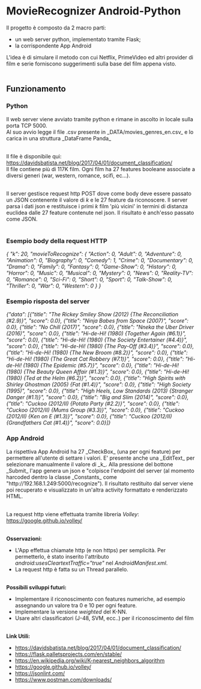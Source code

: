 # MovieRecognizer Android-Python
Il progetto è composto da 2 macro parti:
 - un web server python, implementato tramite Flask;
 - la corrispondente App Android
 
L'idea è di simulare il metodo con cui Netflix, PrimeVideo ed altri provider di film e serie forniscono suggerimenti sulla base del film appena visto.<br/><br/>

<h2>Funzionamento</h2>
<h3>Python</h3>
Il web server viene avviato tramite python e rimane in ascolto in locale sulla porta TCP 5000.<br/>
Al suo avvio legge il file .csv presente in _DATA/movies_genres_en.csv_ e lo carica in una struttura _DataFrame Panda_<br/><br/>

Il file è disponibile qui: https://davidsbatista.net/blog/2017/04/01/document_classification/<br/>
Il file contiene più di 117K film. Ogni film ha 27 features booleane associate a diversi generi (war, western, romance, scifi, ec...).<br/><br/>


Il server gestisce request http POST dove come body deve essere passato un JSON contenente il valore di _k_ e le 27 feature da riconoscere.
Il server parsa i dati json e restituisce i primi _k_ film 'più vicini' in termini di distanza euclidea dalle 27 feature contenute nel json. Il risultato è anch'esso passato come JSON.<br/><br/>

<h3>Esempio body della request HTTP</h3>
<i>{
    "k": 20,
    "movieToRecognize": {
        "Action": 0,
        "Adult": 0,
        "Adventure": 0,
        "Animation": 0,
        "Biography": 0,
        "Comedy": 1,
        "Crime": 0,
        "Documentary": 0,
        "Drama": 0,
        "Family": 0,
        "Fantasy": 0,
        "Game-Show": 0,
        "History": 0,
        "Horror": 0,
        "Music": 0,
        "Musical": 0,
        "Mystery": 0,
        "News": 0,
        "Reality-TV": 0,
        "Romance": 0,
        "Sci-Fi": 0,
        "Short": 0,
        "Sport": 0,
        "Talk-Show": 0,
        "Thriller": 0,
        "War": 0,
        "Western": 0
    }
}</i>

<h3>Esempio risposta del server</h3>
<i>{"data": [{"title": "The Rickey Smiley Show (2012) {The Reconciliation (#2.9)}", "score": 0.0}, {"title": "Ninja Babes
from Space (2007)", "score": 0.0}, {"title": "No Chill (2017)", "score": 0.0}, {"title": "Nneka the Uber Driver (2016)",
"score": 0.0}, {"title": "Hi-de-Hi! (1980) {Together Again (#6.1)}", "score": 0.0}, {"title": "Hi-de-Hi! (1980) {The
Society Entertainer (#4.4)}", "score": 0.0}, {"title": "Hi-de-Hi! (1980) {The Pay-Off (#3.4)}", "score": 0.0}, {"title":
"Hi-de-Hi! (1980) {The New Broom (#8.2)}", "score": 0.0}, {"title": "Hi-de-Hi! (1980) {The Great Cat Robbery (#7.1)}",
"score": 0.0}, {"title": "Hi-de-Hi! (1980) {The Epidemic (#5.7)}", "score": 0.0}, {"title": "Hi-de-Hi! (1980) {The
Beauty Queen Affair (#1.3)}", "score": 0.0}, {"title": "Hi-de-Hi! (1980) {Ted at the Helm (#6.2)}", "score": 0.0},
{"title": "High Spirits with Shirley Ghostman (2005) {Fat (#1.4)}", "score": 0.0}, {"title": "High Society (1995)",
"score": 0.0}, {"title": "High Heels, Low Standards (2013) {Stranger Danger (#1.1)}", "score": 0.0}, {"title": "Big and
Slim (2014)", "score": 0.0}, {"title": "Cuckoo (2012/II) {Potato Party (#2.2)}", "score": 0.0}, {"title": "Cuckoo
(2012/II) {Mums Group (#3.3)}", "score": 0.0}, {"title": "Cuckoo (2012/II) {Ken on E (#1.3)}", "score": 0.0}, {"title":
"Cuckoo (2012/II) {Grandfathers Cat (#1.4)}", "score": 0.0}]}
</i>


<h3>App Android</h3>
La rispettiva App Android ha 27 _CheckBox_ (una per ogni feature) per permettere all'utente di settare i valori. E' presente anche una _EditText_ per selezionare manualmente il valore di _k_. Alla pressione del bottone _Submit_ l'app genera un json e "colpisce l'endpoint del server (al momento harcoded dentro la classe _Constants_ come "http://192.168.1.249:5000/recognize"). Il risultato restituito dal server viene poi recuperato e visualizzato in un'altra activity formattato e renderizzato HTML.<br/><br/>

La request http viene effettuata tramite libreria _Volley_: https://google.github.io/volley/<br/><br/>

<b>Osservazioni:</b>
 - L'App effettua chiamate http (e non https) per semplicità. Per permetterlo, è stato inserito l'attributo _android:usesCleartextTraffic="true"_ nel _AndroidManifest.xml_.
 - La request http è fatta su un Thread parallelo.<br/><br/>


<b>Possibili sviluppi futuri:</b>
 - Implementare il riconoscimento con features numeriche, ad esempio assegnando un valore tra 0 e 10 per ogni feature.
 - Implementare la versione _weighted_ del K-NN.
 - Usare altri classificatori (J-48, SVM, ecc..) per il riconoscimento del film <br/><br/>

<b>Link Utili:</b><br/>
 - https://davidsbatista.net/blog/2017/04/01/document_classification/
 - https://flask.palletsprojects.com/en/stable/
 - https://en.wikipedia.org/wiki/K-nearest_neighbors_algorithm
 - https://google.github.io/volley/
 - https://jsonlint.com/
 - https://www.postman.com/downloads/
 

